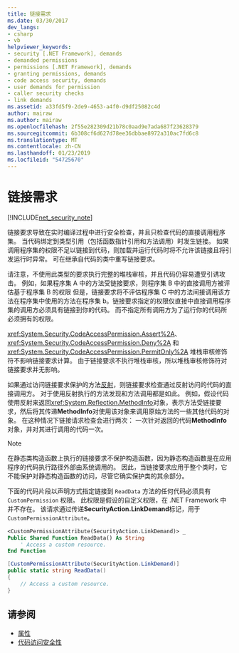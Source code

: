 ```yaml
---
title: 链接需求
ms.date: 03/30/2017
dev_langs:
- csharp
- vb
helpviewer_keywords:
- security [.NET Framework], demands
- demanded permissions
- permissions [.NET Framework], demands
- granting permissions, demands
- code access security, demands
- user demands for permission
- caller security checks
- link demands
ms.assetid: a33fd5f9-2de9-4653-a4f0-d9df25082c4d
author: mairaw
ms.author: mairaw
ms.openlocfilehash: 2f55e282309d21b78c0aad9e7ada687f23628379
ms.sourcegitcommit: 6b308cf6d627d78ee36dbbae8972a310ac7fd6c8
ms.translationtype: MT
ms.contentlocale: zh-CN
ms.lasthandoff: 01/23/2019
ms.locfileid: "54725670"
---
```

# <a name="link-demands"></a>链接需求
[!INCLUDE[net_security_note](../../../includes/net-security-note-md.md)]  
  
 链接要求导致在实时编译过程中进行安全检查，并且只检查代码的直接调用程序集。 当代码绑定到类型引用（包括函数指针引用和方法调用）时发生链接。 如果调用程序集的权限不足以链接到代码，则加载并运行代码时将不允许该链接且将引发运行时异常。 可在继承自代码的类中重写链接要求。  
  
 请注意，不使用此类型的要求执行完整的堆栈审核，并且代码仍容易遭受引诱攻击。 例如，如果程序集 A 中的方法受链接要求，则程序集 B 中的直接调用方被评估基于程序集 B 的权限 但是，链接要求将不评估程序集 C 中的方法间接调用该方法在程序集中使用的方法在程序集 b。链接要求指定的权限仅直接中直接调用程序集的调用方必须具有链接到你的代码。 而不指定所有调用方为了运行你的代码所必须拥有的权限。  
  
 <xref:System.Security.CodeAccessPermission.Assert%2A>、<xref:System.Security.CodeAccessPermission.Deny%2A> 和 <xref:System.Security.CodeAccessPermission.PermitOnly%2A> 堆栈审核修饰符不影响链接要求计算。  由于链接要求不执行堆栈审核，所以堆栈审核修饰符对链接要求并无影响。  
  
 如果通过访问链接要求保护的方法[反射](../../../docs/framework/reflection-and-codedom/reflection.md)，则链接要求检查通过反射访问的代码的直接调用方。 对于使用反射执行的方法发现和方法调用都是如此。 例如，假设代码使用反射来返回<xref:System.Reflection.MethodInfo>对象，表示方法受链接要求，然后将其传递**MethodInfo**对使用该对象来调用原始方法的一些其他代码的对象。 在这种情况下链接请求检查会进行两次： 一次针对返回的代码**MethodInfo**对象，并对其进行调用的代码一次。  
  
> [!NOTE]
>  在静态类构造函数上执行的链接要求不保护构造函数，因为静态构造函数是在应用程序的代码执行路径外部由系统调用的。 因此，当链接要求应用于整个类时，它不能保护对静态构造函数的访问，尽管它确实保护类的其余部分。  
  
 下面的代码片段以声明方式指定链接到 `ReadData` 方法的任何代码必须具有 `CustomPermission` 权限。 此权限是假设的自定义权限，在 .NET Framework 中并不存在。 该请求通过传递**SecurityAction.LinkDemand**标记，用于`CustomPermissionAttribute`。  
  
```vb  
<CustomPermissionAttribute(SecurityAction.LinkDemand)> _  
Public Shared Function ReadData() As String  
    ' Access a custom resource.  
End Function    
```  
  
```csharp  
[CustomPermissionAttribute(SecurityAction.LinkDemand)]  
public static string ReadData()  
{  
    // Access a custom resource.  
}  
```  
  
## <a name="see-also"></a>请参阅
- [属性](../../../docs/standard/attributes/index.md)
- [代码访问安全性](../../../docs/framework/misc/code-access-security.md)
